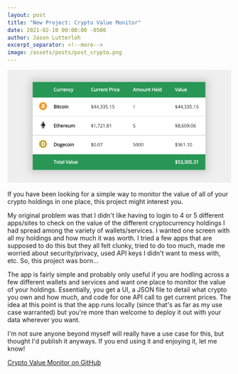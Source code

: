```yaml
---
layout: post
title: "New Project: Crypto Value Monitor"
date: 2021-02-10 00:00:00 -0500
author: Jason Lutterloh
excerpt_separator: <!--more-->
image: /assets/posts/post_crypto.png
---
```


![Crypto Holdings Value Monitor](/assets/posts/post_crypto.png)

If you have been looking for a simple way to monitor the value of all of your crypto holdings in one place, this project might interest you.

My original problem was that I didn't like having to login to 4 or 5 different apps/sites to check on the value of the different cryptocurrency holdings I had spread among the variety of wallets/services. I wanted one screen with all my holdings and how much it was worth. I tried a few apps that are supposed to do this but they all felt clunky, tried to do too much, made me worried about security/privacy, used API keys I didn't want to mess with, etc. So, this project was born...

The app is fairly simple and probably only useful if you are hodling across a few different wallets and services and want one place to monitor the value of your holdings. Essentially, you get a UI, a JSON file to detail what crypto you own and how much, and code for one API call to get current prices. The idea at this point is that the app runs locally (since that's as far as my use case warranted) but you're more than welcome to deploy it out with your data wherever you want.

I'm not sure anyone beyond myself will really have a use case for this, but thought I'd publish it anyways. If you end using it and enjoying it, let me know!

[Crypto Value Monitor on GitHub](https://github.com/jasonlutterloh/cryptovaluemonitor)

